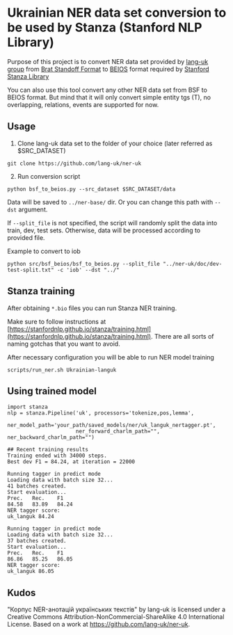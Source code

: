 # Ukrainian NER data set conversion to be used by Stanza (Stanford NLP Library) 

Purpose of this project is to convert NER data set provided by [lang-uk group](https://github.com/lang-uk/ner-uk) 
from [Brat Standoff Format](https://brat.nlplab.org/standoff.html) to [BEIOS](https://en.wikipedia.org/wiki/Inside–outside–beginning_(tagging)) format required by [Stanford Stanza Library](https://stanfordnlp.github.io/stanza)

You can also use this tool convert any other NER data set from BSF to BEIOS format. 
But mind that it will only convert simple entity tgs (T), no overlapping, relations, events are supported for now.  

## Usage

1. Clone lang-uk data set to the folder of your choice (later referred as $SRC_DATASET)
```shell script
git clone https://github.com/lang-uk/ner-uk
```
2. Run conversion script
```shell script
python bsf_to_beios.py --src_dataset $SRC_DATASET/data
```
Data will be saved to `../ner-base/` dir. Or you can change this path with `--dst` argument.

If `--split_file` is not specified, the script will randomly split the data into train, dev, test sets. 
Otherwise, data will be processed according to provided file. 

Example to convert to iob
```shell
python src/bsf_beios/bsf_to_beios.py --split_file "../ner-uk/doc/dev-test-split.txt" -c 'iob' --dst "../"
```

## Stanza training
After obtaining `*.bio` files you can run Stanza NER training.

Make sure to follow instructions at [https://stanfordnlp.github.io/stanza/training.html](https://stanfordnlp.github.io/stanza/training.html). There are all sorts of naming gotchas that you want to avoid.

After necessary configuration you will be able to run NER model training
```shell script
scripts/run_ner.sh Ukrainian-languk
```

## Using trained model
```jupyterpython
import stanza
nlp = stanza.Pipeline('uk', processors='tokenize,pos,lemma', 
                      ner_model_path='your_path/saved_models/ner/uk_languk_nertagger.pt', 
                      ner_forward_charlm_path="", ner_backward_charlm_path="")
```

```
## Recent training results
Training ended with 34000 steps.
Best dev F1 = 84.24, at iteration = 22000

Running tagger in predict mode
Loading data with batch size 32...
41 batches created.
Start evaluation...
Prec.	Rec.	F1
84.58	83.89	84.24
NER tagger score:
uk_languk 84.24

Running tagger in predict mode
Loading data with batch size 32...
37 batches created.
Start evaluation...
Prec.	Rec.	F1
86.86	85.25	86.05
NER tagger score:
uk_languk 86.05
```


## Kudos 

"Корпус NER-анотацій українських текстів" by lang-uk is licensed under a Creative Commons Attribution-NonCommercial-ShareAlike 4.0 International License.
Based on a work at https://github.com/lang-uk/ner-uk.